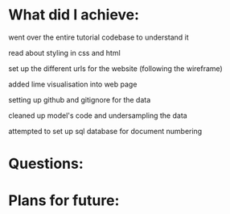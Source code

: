 # What did I achieve:

went over the entire tutorial codebase to understand it

read about styling in css and html

set up the different urls for the website (following the wireframe)

added lime visualisation into web page

setting up github and gitignore for the data

cleaned up model's code and undersampling the data

attempted to set up sql database for document numbering

# Questions:

# Plans for future:
